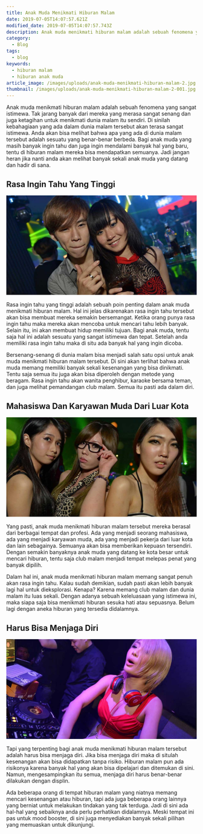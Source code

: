 ```yaml
---
title: Anak Muda Menikmati Hiburan Malam
date: 2019-07-05T14:07:57.621Z
modified_date: 2019-07-05T14:07:57.743Z
description: Anak muda menikmati hiburan malam adalah sebuah fenomena yang sangat istimewa.  Tak jarang banyak dari mereka yang merasa sangat senang.
category:
  - Blog
tags:
  - blog
keywords:
  - hiburan malam
  - hiburan anak muda
article_image: /images/uploads/anak-muda-menikmati-hiburan-malam-2.jpg
thumbnail: /images/uploads/anak-muda-menikmati-hiburan-malam-2-001.jpg
---
```

Anak muda menikmati hiburan malam adalah sebuah fenomena yang sangat istimewa. Tak jarang banyak dari mereka yang merasa sangat senang dan juga ketagihan untuk menikmati dunia malam itu sendiri. Di sinilah kebahagiaan yang ada dalam dunia malam tersebut akan terasa sangat istimewa. Anda akan bisa melihat bahwa apa yang ada di dunia malam tersebut adalah sesuatu yang benar-benar berbeda. Bagi anak muda yang masih banyak ingin tahu dan juga ingin mendalami banyak hal yang baru, tentu di hiburan malam mereka bisa mendapatkan semuanya. Jadi jangan heran jika nanti anda akan melihat banyak sekali anak muda yang datang dan hadir di sana. 



## Rasa Ingin Tahu Yang Tinggi

![Anak Muda Menikmati Hiburan Malam](/images/uploads/anak-muda-menikmati-hiburan-malam-2.jpg)

Rasa ingin tahu yang tinggi adalah sebuah poin penting dalam anak muda menikmati hiburan malam. Hal ini jelas dikarenakan rasa ingin tahu tersebut akan bisa membuat mereka semakin bersemangat. Ketika orang punya rasa ingin tahu maka mereka akan mencoba untuk mencari tahu lebih banyak. Selain itu, ini akan membuat hidup memiliki tujuan. Bagi anak muda, tentu saja hal ini adalah sesuatu yang sangat istimewa dan tepat. Setelah anda memiliki rasa ingin tahu maka di situ ada banyak hal yang ingin dicoba.

Bersenang-senang di dunia malam bisa menjadi salah satu opsi untuk anak muda menikmati hiburan malam tersebut. Di sini akan terlihat bahwa anak muda memang memiliki banyak sekali kesenangan yang bisa dinikmati. Tentu saja semua itu juga akan bisa diperoleh dengan metode yang beragam. Rasa ingin tahu akan wanita penghibur, karaoke bersama teman, dan juga melihat pemandangan club malam. Semua itu pasti ada dalam diri.



## Mahasiswa Dan Karyawan Muda Dari Luar Kota

![Anak Muda Menikmati Hiburan Malam](/images/uploads/anak-muda-menikmati-hiburan-malam-3.jpg)

Yang pasti, anak muda menikmati hiburan malam tersebut mereka berasal dari berbagai tempat dan profesi. Ada yang menjadi seorang mahasiswa, ada yang menjadi karyawan muda, ada yang menjadi pekerja dari luar kota dan lain sebagainya. Semuanya akan bisa memberikan kepuasn tersendiri. Dengan semakin banyaknya anak muda yang datang ke kota besar untuk mencari hiburan, tentu saja club malam menjadi tempat melepas penat yang banyak dipilih.

Dalam hal ini, anak muda menikmati hiburan malam memang sangat penuh akan rasa ingin tahu. Kalau sudah demikian, sudah pasti akan lebih banyak lagi hal untuk dieksplorasi. Kenapa? Karena memang club malam dan dunia malam itu luas sekali. Dengan adanya sebuah keleluasaan yang istimewa ini, maka siapa saja bisa menikmati hiburan sesuka hati atau sepuasnya. Belum lagi dengan aneka hiburan yang tersedia didalamnya.



## Harus Bisa Menjaga Diri

![Anak Muda Menikmati Hiburan Malam](/images/uploads/anak-muda-menikmati-hiburan-malam-1.jpg)

Tapi yang terpenting bagi anak muda menikmati hiburan malam tersebut adalah harus bisa menjaga diri. Jika bisa menjaga diri maka di situlah kesenangan akan bisa didapatkan tanpa risiko. Hiburan malam pun ada risikonya karena banyak hal yang akan bisa dipelajari dan ditemukan di sini. Namun, mengesampingkan itu semua, menjaga diri harus benar-benar dilakukan dengan displin.

Ada beberapa orang di tempat hiburan malam yang niatnya memang mencari kesenangan atau hiburan, tapi ada juga beberapa orang lainnya yang berniat untuk melakukan tindakan yang tak terduga. Jadi di sini ada hal-hal yang sebaiknya anda perlu perhatikan didalamnya. Meski tempat ini pas untuk mood booster, di sini juga menyediakan banyak sekali pilihan yang memuaskan untuk dikunjungi.
